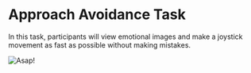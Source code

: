 # Approach Avoidance Task

In this task, participants will view emotional images and make a joystick movement as fast as possible without making mistakes. 

![Asap!](https://github.com/LEAPNeuroLab/ASAP/blob/main/Approach%20Avoidance/Images/asapImg.png "Asap logo")

